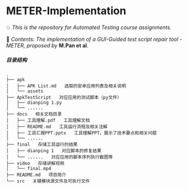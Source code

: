 # METER-Implementation

:boom: *This is the repository for Automated Testing course assignments.*

:star2: *Contents: The implementation of a GUI-Guided test script repair tool - METER, proposed by* **M.Pan et al**.



##### 目录结构

```
.
├── apk
│   ├── APK List.md   选取的安卓应用列表及相关说明
│   └── assets
├── ApkTestScript   对应应用的测试脚本（py文件）
│   ├── dianping 1.py
│   └── ......
├── docs   相关文档目录
│   ├── 工具理解.pdf   工具理解文档
│   ├── README.md   工具运行流程及相关注解
│   ├── 工具汇报PPT.pptx   工具理解PPT，展示了技术要点和相关问题
│   └── ......
├── final   存储工具运行的结果
│   ├── dianping 1   对应脚本的修复结果
│   └── ......   对应应用的脚本序列执行截图等
├── video   存储讲解视频
│   └── final.mp4
├── README.md   项目简介
└── src   关键模块源文件及可执行文件
```

